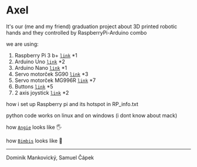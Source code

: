 # Axel

It's our (me and my friend) graduation project about 3D printed robotic hands and they controlled by RaspberryPi-Arduino combo

we are using:
1. Raspberry Pi 3 b+		[`link`](https://www.raspberrypi.com/products/raspberry-pi-3-model-b-plus/) *1
1. Arduino Uno		[`link`](https://techfun.sk/produkt/arduino-uno-r3-precizny-klon/)  *2
1. Arduino Nano			[`link`](https://techfun.sk/produkt/arduino-nano-precizny-klon/)  *1
1. Servo motorček SG90		[`link`](https://techfun.sk/produkt/servo-motorcek-sg90/)   *3
1. Servo motorček MG996R	[`link`](https://techfun.sk/produkt/servo-motorcek-mg996r/) *7 
1. Buttons			[`link`](https://techfun.sk/produkt/tlacidlo-pbs-110-momentove-normalne-otvorene/)  *5
1. 2 axis joystick		[`link`](https://techfun.sk/produkt/joystick-2-osi-analogovy-vystup/) *2

how i set up Raspberry pi and its hotspot in RP_info.txt

python code works on linux and on windows (i dont know about mack)

how [`Angie`](/3D_models/Angie_V1/Angie.jpg) looks like :raised_hand_with_fingers_splayed:

how [`Bimbis`](/3D_models/Bimbis_V2/Bimbis.jpg) looks like :mechanical_arm:

---

Dominik Mankovický,
Samuel Čápek

